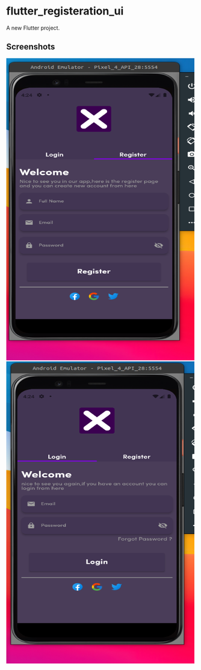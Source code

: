 # flutter_registeration_ui

A new Flutter project.

## Screenshots

<img src="assets/screenshots/Screenshot from 2022-04-22 16-24-24.png" width="500" height="800">
<img src="assets/screenshots/Screenshot from 2022-04-22 16-24-39.png" width="500" height="800">
